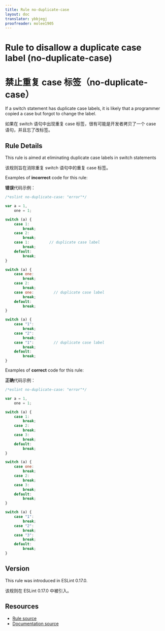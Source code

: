```yaml
---
title: Rule no-duplicate-case
layout: doc
translator: ybbjegj
proofreader: molee1905
---
```

<!-- Note: No pull requests accepted for this file. See README.md in the root directory for details. -->

# Rule to disallow a duplicate case label (no-duplicate-case)

# 禁止重复 case 标签（no-duplicate-case）

If a switch statement has duplicate case labels, it is likely that a programmer copied a case but forgot to change the label.

如果在 switch 语句中出现重复 case 标签，很有可能是开发者拷贝了一个 case 语句，并且忘了改标签。

## Rule Details

This rule is aimed at eliminating duplicate case labels in switch statements

该规则旨在消除重复 switch 语句中的重复 case 标签。
 
Examples of **incorrect** code for this rule:

**错误**代码示例：

```js
/*eslint no-duplicate-case: "error"*/

var a = 1,
    one = 1;

switch (a) {
    case 1:
        break;
    case 2:
        break;
    case 1:         // duplicate case label
        break;
    default:
        break;
}

switch (a) {
    case one:
        break;
    case 2:
        break;
    case one:         // duplicate case label
        break;
    default:
        break;
}

switch (a) {
    case "1":
        break;
    case "2":
        break;
    case "1":         // duplicate case label
        break;
    default:
        break;
}
```

Examples of **correct** code for this rule:

**正确**代码示例：

```js
/*eslint no-duplicate-case: "error"*/

var a = 1,
    one = 1;

switch (a) {
    case 1:
        break;
    case 2:
        break;
    case 3:
        break;
    default:
        break;
}

switch (a) {
    case one:
        break;
    case 2:
        break;
    case 3:
        break;
    default:
        break;
}

switch (a) {
    case "1":
        break;
    case "2":
        break;
    case "3":
        break;
    default:
        break;
}
```

## Version

This rule was introduced in ESLint 0.17.0.

该规则在 ESLint 0.17.0 中被引入。

## Resources

* [Rule source](https://github.com/eslint/eslint/tree/master/lib/rules/no-duplicate-case.js)
* [Documentation source](https://github.com/eslint/eslint/tree/master/docs/rules/no-duplicate-case.md)
